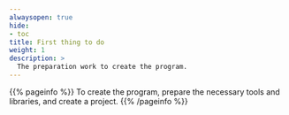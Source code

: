 ```yaml
---
alwaysopen: true
hide:
- toc
title: First thing to do
weight: 1
description: >
  The preparation work to create the program.
---
```


{{% pageinfo %}}
To create the program, prepare the necessary tools and libraries, and create a project.
{{% /pageinfo %}}

